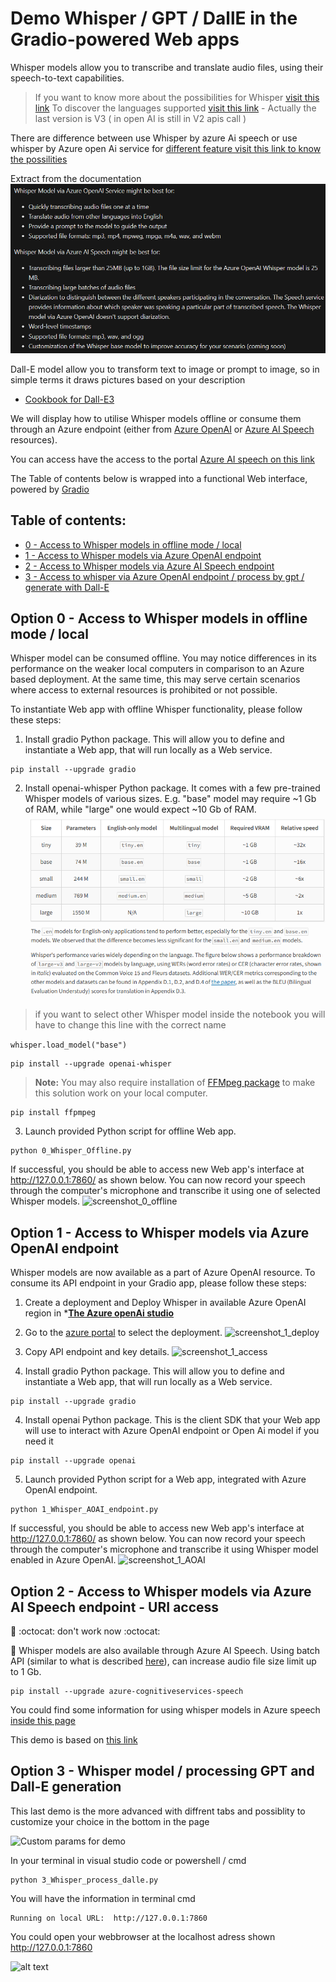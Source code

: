 # Demo Whisper / GPT / DallE in the Gradio-powered Web apps

Whisper models allow you to transcribe and translate audio files, using their speech-to-text capabilities.
> If you want to know more about the possibilities for Whisper [visit this link](https://learn.microsoft.com/en-us/azure/ai-services/speech-service/whisper-overview)
> To discover the languages supported [visit this link](https://github.com/openai/whisper) - Actually the last version is V3 ( in open AI is still in V2 apis call )

There are difference between use Whisper by azure Ai speech or use whisper by Azure open Ai service for [different feature visit this link to know the possilities](https://learn.microsoft.com/en-us/azure/ai-services/speech-service/whisper-overview#whisper-model-via-azure-ai-speech-or-via-azure-openai-service)

Extract from the documentation
![Difference between whisper](./images/aispeechwhisper.png)


Dall-E model allow you to transform text to image or prompt to image, so in simple terms it draws pictures based on your description
- [Cookbook for Dall-E3](https://cookbook.openai.com/articles/what_is_new_with_dalle_3)



We will display how to utilise Whisper models offline or consume them through an Azure endpoint (either from [Azure OpenAI](https://learn.microsoft.com/en-us/azure/ai-services/openai/overview) or [Azure AI Speech](https://learn.microsoft.com/en-GB/azure/ai-services/speech-service/overview) resources).

You can access have the access to the portal [Azure AI speech on this link](https://speech.microsoft.com/portal/)


The Table of contents below is wrapped into a functional Web interface, powered by [Gradio](https://www.gradio.app/)

## Table of contents:
- [0 - Access to Whisper models in offline mode / local](#0---access-to-whisper-models-in-offline-mode)
- [1 - Access to Whisper models via Azure OpenAI endpoint](#option-1---access-to-whisper-models-via-azure-openai-endpoint1---access-to-whisper-models-via-azure-openai-endpoint)
- [2 - Access to Whisper models via Azure AI Speech endpoint](#2---access-to-whisper-models-via-azure-ai-speech-endpoint)
- [3 - Access to whisper via Azure OpenAI endpoint / process by gpt / generate with Dall-E](#option-3---whisper-model--processing-gpt-and-dall-e-generation)



## Option 0 - Access to Whisper models in offline mode / local
Whisper model can be consumed offline. You may notice differences in its performance on the weaker local computers in comparison to an Azure based deployment. At the same time, this may serve certain scenarios where access to external resources is prohibited or not possible.

To instantiate Web app with offline Whisper functionality, please follow these steps:
1. Install gradio Python package. This will allow you to define and instantiate a Web app, that will run locally as a Web service.
```
pip install --upgrade gradio
```

2. Install openai-whisper Python package. 
It comes with a few pre-trained Whisper models of various sizes. E.g. "base" model may require ~1 Gb of RAM, while "large" one would expect ~10 Gb of RAM.
![Whipser model](images/modelwhisperlocal.png)
> if you want to select other Whisper model  inside the notebook you will have to change this line with the correct name

````whisper.load_model("base")````


```
pip install --upgrade openai-whisper
```

> **Note:** You may also require installation of [FFMpeg package](https://ffmpeg.org/) to make this solution work on your local computer.

```
pip install ffpmpeg
```

3. Launch provided Python script for offline Web app.
```
python 0_Whisper_Offline.py
```
If successful, you should be able to access new Web app's interface at http://127.0.0.1:7860/ as shown below. You can now record your speech through the computer's microphone and transcribe it using one of selected Whisper models.
![screenshot_0_offline](images/demo_app_0.png)


## Option 1 - Access to Whisper models via Azure OpenAI endpoint

Whisper models are now available as a part of Azure OpenAI resource. To consume its API endpoint in your Gradio app, please follow these steps:
1. Create a deployment and Deploy Whisper in available Azure OpenAI region in ***[The Azure openAi studio](https://oai.azure.com/portal/)**
2. Go to the [azure portal](https://portal.azure.com/) to select the deployment.
![screenshot_1_deploy](images/demo_app_1_deploy.png)
2. Copy API endpoint and key details.
![screenshot_1_access](images/demo_app_1_access.png)

3. Install gradio Python package. This will allow you to define and instantiate a Web app, that will run locally as a Web service.
```
pip install --upgrade gradio
```
4. Install openai Python package. This is the client SDK that your Web app will use to interact with Azure OpenAI endpoint or Open Ai model if you need it
```
pip install --upgrade openai
```
5. Launch provided Python script for a Web app, integrated with Azure OpenAI endpoint.
```
python 1_Whisper_AOAI_endpoint.py
```
If successful, you should be able to access new Web app's interface at http://127.0.0.1:7860/ as shown below. You can now record your speech through the computer's microphone and transcribe it using Whisper model enabled in Azure OpenAI.
![screenshot_1_AOAI](images/demo_app_1.png)

## Option 2 - Access to Whisper models via Azure AI Speech endpoint - URI access
:construction:
:octocat: don't work now :octocat:

:construction:
Whisper models are also available through Azure AI Speech. Using batch API (similar to what is described [here](https://github.com/Azure-Samples/cognitive-services-speech-sdk/tree/master/samples/batch/python/python-client)), can increase audio file size limit up to 1 Gb.

```
pip install --upgrade azure-cognitiveservices-speech
```
You could find some information for using whisper models in Azure speech [inside this page](https://learn.microsoft.com/en-us/azure/ai-services/speech-service/batch-transcription-create?pivots=rest-api#using-whisper-models)

This demo is based on [this link](https://github.com/Azure-Samples/cognitive-services-speech-sdk/blob/master/samples/batch/python/README.md)

## Option 3 -  Whisper model / processing GPT and Dall-E generation
This last demo is the more advanced with diffrent tabs and possiblity to customize your choice in the bottom in the page

![Custom params for demo](./images/demo_app_3_custom.png)

In your terminal in visual studio code or powershell / cmd
```
python 3_Whisper_process_dalle.py
```
You will have the information in terminal cmd
```
Running on local URL:  http://127.0.0.1:7860
```
You could open your webbrowser at the localhost adress shown  http://127.0.0.1:7860

![alt text](./images/demo_app_3.png)



